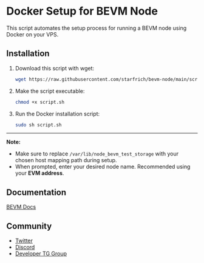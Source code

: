 # Docker Setup for BEVM Node

This script automates the setup process for running a BEVM node using Docker on your VPS.

## Installation

1. Download this script with wget:

    ```bash
    wget https://raw.githubusercontent.com/starfrich/bevm-node/main/script.sh
    ```

2. Make the script executable:

    ```bash
    chmod +x script.sh
    ```

3. Run the Docker installation script:

    ```bash
    sudo sh script.sh
    ```

---

**Note:** 
- Make sure to replace `/var/lib/node_bevm_test_storage` with your chosen host mapping path during setup.
- When prompted, enter your desired node name. Recommended using your **EVM address**.

## Documentation

[BEVM Docs](https://documents.bevm.io/)

## Community

- [Twitter](https://twitter.com/BTClayer2)
- [Discord](https://discord.com/invite/gRJ72RcrNK)
- [Developer TG Group](https://t.me/+gEWgmtyG_5k2MTll)

